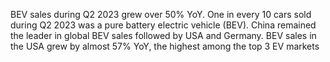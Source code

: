 BEV sales during Q2 2023 grew over 50% YoY. One in every 10 cars sold during Q2 2023
was a pure battery electric vehicle (BEV). China remained the leader in global BEV sales
followed by USA and Germany.
BEV sales in the USA grew by
almost 57% YoY, the highest
among the top 3 EV markets
